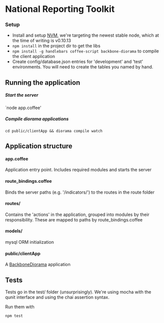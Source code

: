 # National Reporting Toolkit

### Setup

- Install and setup [NVM](https://github.com/creationix/nvm), we're targeting
  the newest stable node, which at the time of writing is v0.10.13
- `npm install` in the project dir to get the libs
- `npm install -g handlebars coffee-script backbone-diorama` to compile the
  client application
- Create config/database.json entries for 'development' and 'test'
  environments. You will need to create the tables you named by hand.

## Running the application

##### Start the server

`node app.coffee'

##### Compile diorama applications

`cd public/clientApp && diorama compile watch`

## Application structure

#### app.coffee
Application entry point. Includes required modules and starts the server

#### route_bindings.coffee
Binds the server paths (e.g. '/indicators/') to the routes in the route folder

#### routes/
Contains the 'actions' in the application, grouped into modules by their 
responsibility. These are mapped to paths by route_bindings.coffee

#### models/
mysql ORM initialization

#### public/clientApp
A [BackboneDiorama](https://github.com/th3james/BackboneDiorama/) application

## Tests
Tests go in the test/ folder (unsurprisingly). We're using mocha with the qunit
interface and using the chai assertion syntax.

Run them with 

`npm test`
